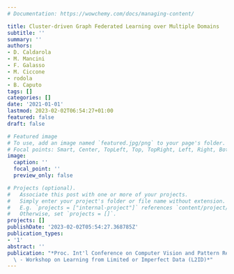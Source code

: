 ```yaml
---
# Documentation: https://wowchemy.com/docs/managing-content/

title: Cluster-driven Graph Federated Learning over Multiple Domains
subtitle: ''
summary: ''
authors:
- D. Caldarola
- M. Mancini
- F. Galasso
- M. Ciccone
- rodola
- B. Caputo
tags: []
categories: []
date: '2021-01-01'
lastmod: 2023-02-02T06:54:27+01:00
featured: false
draft: false

# Featured image
# To use, add an image named `featured.jpg/png` to your page's folder.
# Focal points: Smart, Center, TopLeft, Top, TopRight, Left, Right, BottomLeft, Bottom, BottomRight.
image:
  caption: ''
  focal_point: ''
  preview_only: false

# Projects (optional).
#   Associate this post with one or more of your projects.
#   Simply enter your project's folder or file name without extension.
#   E.g. `projects = ["internal-project"]` references `content/project/deep-learning/index.md`.
#   Otherwise, set `projects = []`.
projects: []
publishDate: '2023-02-02T05:54:27.368785Z'
publication_types:
- '1'
abstract: ''
publication: "*Proc. Int'l Conference on Computer Vision and Pattern Recognition (CVPR)\
  \ - Workshop on Learning from Limited or Imperfect Data (L2ID)*"
---
```

